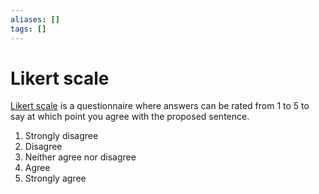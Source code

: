 ```yaml
---
aliases: []
tags: []
---
```


# Likert scale

[Likert scale](https://wikipedia.org/wiki/likert_scale) is a questionnaire where answers can be rated from 1 to 5 to say at which point you agree with the proposed sentence.

1. Strongly disagree
2. Disagree
3. Neither agree nor disagree
4. Agree
5. Strongly agree
